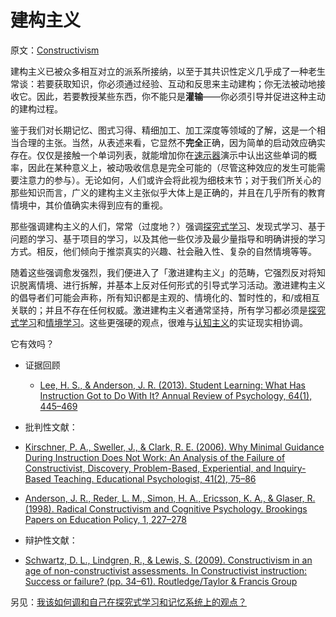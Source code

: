 # 建构主义

原文：[Constructivism](https://notes.andymatuschak.org/zWceTLNTjH3DQ7iVpy38ocq)

建构主义已被众多相互对立的派系所接纳，以至于其共识性定义几乎成了一种老生常谈：若要获取知识，你必须通过经验、互动和反思来主动建构；你无法被动地接收它。因此，若要教授某些东西，你不能只是**灌输**——你必须引导并促进这种主动的建构过程。

鉴于我们对长期记忆、图式习得、精细加工、加工深度等领域的了解，这是一个相当合理的主张。当然，从表述来看，它显然不**完全**正确，因为简单的启动效应确实存在。仅仅是接触一个单词列表，就能增加你在[速示器](https://notes.andymatuschak.org/zVMUXKoCtjqGZZ2FLLjpW95)演示中认出这些单词的概率，因此在某种意义上，被动吸收信息是完全可能的（尽管这种效应的发生可能需要注意力的参与）。无论如何，人们或许会将此视为细枝末节；对于我们所关心的那些知识而言，广义的建构主义主张似乎大体上是正确的，并且在几乎所有的教育情境中，其价值确实未得到应有的重视。

那些强调建构主义的人们，常常（过度地？）强调[探究式学习](https://notes.andymatuschak.org/zLCdZ9xcHzjks8vgoGkycSr)、发现式学习、基于问题的学习、基于项目的学习，以及其他一些仅涉及最少量指导和明确讲授的学习方式。相反，他们倾向于推崇真实的兴趣、社会融入性、复杂的自然情境等等。

随着这些强调愈发强烈，我们便进入了「激进建构主义」的范畴，它强烈反对将知识脱离情境、进行拆解，并基本上反对任何形式的引导式学习活动。激进建构主义的倡导者们可能会声称，所有知识都是主观的、情境化的、暂时性的，和/或相互关联的；并且不存在任何权威。激进建构主义者通常坚持，所有学习都必须是[探究式学习](https://notes.andymatuschak.org/zLCdZ9xcHzjks8vgoGkycSr)和[情境学习](https://notes.andymatuschak.org/zL7XdosCZ9qeCSSCrhcYfwY)。这些更强硬的观点，很难与[认知主义](https://notes.andymatuschak.org/zCyoCsqj8ZNUR7vfYKVCUu7)的实证现实相协调。

它有效吗？

-   证据回顾

    -   [Lee, H. S., & Anderson, J. R. (2013). Student Learning: What Has Instruction Got to Do With It? Annual Review of Psychology, 64(1), 445–469](https://notes.andymatuschak.org/zBtMjFiQKuh6VEuLw1V5UK2)

-   批判性文献：

  - [Kirschner, P. A., Sweller, J., & Clark, R. E. (2006). Why Minimal Guidance During Instruction Does Not Work: An Analysis of the Failure of Constructivist, Discovery, Problem-Based, Experiential, and Inquiry-Based Teaching. Educational Psychologist, 41(2), 75–86](https://notes.andymatuschak.org/zUiDqjKiS3udc3wcvcFbcpc)

  - [Anderson, J. R., Reder, L. M., Simon, H. A., Ericsson, K. A., & Glaser, R. (1998). Radical Constructivism and Cognitive Psychology. Brookings Papers on Education Policy, 1, 227–278](https://notes.andymatuschak.org/zGUDT5KyGRkfacvBktdXj26)

-   辩护性文献：

  - [Schwartz, D. L., Lindgren, R., & Lewis, S. (2009). Constructivism in an age of non-constructivist assessments. In Constructivist instruction: Success or failure? (pp. 34–61). Routledge\/Taylor & Francis Group](https://notes.andymatuschak.org/Schwartz%2C_D._L.%2C_Lindgren%2C_R.%2C_%26_Lewis%2C_S._(2009)._Constructivism_in_an_age_of_non-constructivist_assessments._In_Constructivist_instruction%3A_Success_or_failure%3F_(pp._34–61)._Routledge\%2FTaylor_%26_Francis_Group)

另见：[我该如何调和自己在探究式学习和记忆系统上的观点？](https://notes.andymatuschak.org/zGUvgDWfRvt1VDJyZavtty2)